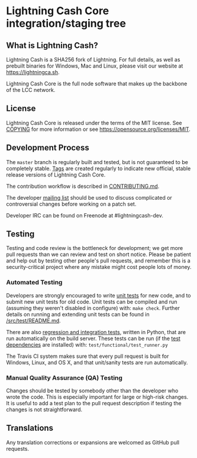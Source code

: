 Lightning Cash Core integration/staging tree
===========================================

What is Lightning Cash?
----------------------

Lightning Cash is a SHA256 fork of Lightning. For full details, as well as prebuilt binaries for Windows, Mac and Linux, please visit our website at https://lightningca.sh.

Lightning Cash Core is the full node software that makes up the backbone of the LCC network.

License
-------

Lightning Cash Core is released under the terms of the MIT license. See [COPYING](COPYING) for more
information or see https://opensource.org/licenses/MIT.

Development Process
-------------------

The `master` branch is regularly built and tested, but is not guaranteed to be
completely stable. [Tags](https://github.com/lightningcash-project/lightningcash/tags) are created
regularly to indicate new official, stable release versions of Lightning Cash Core.

The contribution workflow is described in [CONTRIBUTING.md](CONTRIBUTING.md).

The developer [mailing list](https://groups.google.com/forum/#!forum/lightningcash-dev)
should be used to discuss complicated or controversial changes before working
on a patch set.

Developer IRC can be found on Freenode at #lightningcash-dev.

Testing
-------

Testing and code review is the bottleneck for development; we get more pull
requests than we can review and test on short notice. Please be patient and help out by testing
other people's pull requests, and remember this is a security-critical project where any mistake might cost people
lots of money.

### Automated Testing

Developers are strongly encouraged to write [unit tests](src/test/README.md) for new code, and to
submit new unit tests for old code. Unit tests can be compiled and run
(assuming they weren't disabled in configure) with: `make check`. Further details on running
and extending unit tests can be found in [/src/test/README.md](/src/test/README.md).

There are also [regression and integration tests](/test), written
in Python, that are run automatically on the build server.
These tests can be run (if the [test dependencies](/test) are installed) with: `test/functional/test_runner.py`

The Travis CI system makes sure that every pull request is built for Windows, Linux, and OS X, and that unit/sanity tests are run automatically.

### Manual Quality Assurance (QA) Testing

Changes should be tested by somebody other than the developer who wrote the
code. This is especially important for large or high-risk changes. It is useful
to add a test plan to the pull request description if testing the changes is
not straightforward.

Translations
------------

Any translation corrections or expansions are welcomed as GitHub pull requests.
